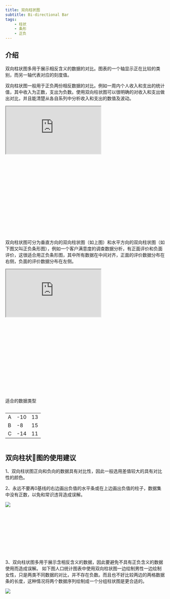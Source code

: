 ```yaml
---
title: 双向柱状图
subtitle: Bi-directional Bar
tags:
	- 柱状
	- 条形
	- 正负
---
```


## 介绍

双向柱状图多用于展示相反含义的数据的对比。图表的一个轴显示正在比较的类别，而另一轴代表对应的刻度值。

双向柱状图一般用于正负两份相反数据的对比。例如一周内个人收入和支出的统计值，其中收入为正数，支出为负数。使用双向柱状图可以很明确的对收入和支出做出对比，并且能清楚从各自系列中分析收入和支出的数值及波动。

<div class="article-look-outside">
	<div class="article-look-inside" style="padding-bottom:50%">
	    <iframe class="article-look-content"
	    src="http://gallery.echartsjs.com/view-lite.html?cid=xByf1W67VM">
	    </iframe>
	</div>
</div>

双向柱状图可分为垂直方向的双向柱状图（如上图）和水平方向的双向柱状图（如下图又叫正负条形图），例如一个客户满意度的调查数据分析，有正面评价和负面评价，这很适合用正负条形图，其中所有数据在中间对齐，正面的评价数据分布在右侧，负面的评价数据分布在左侧。

<div class="article-look-outside">
	<div class="article-look-inside" style="padding-bottom:50%">
	    <iframe class="article-look-content"
	    src="http://gallery.echartsjs.com/view-lite.html?cid=xHJ1un374z">
	    </iframe>
	</div>
</div>

<div  class="datatype" style="overflow:hidden" width="180px">
<p style="font-size:14px;font-weight:500;margin: 0 0 13px 0;">适合的数据类型</p>
<table class="lefttable" style="float:left; margin-right:15px">
	<tr>
		<td>A</td>
		<td>-10</td>
        <td>13</td>
	</tr>
	<tr>
		<td>B</td>
		<td>-8</td>
        <td>15</td>
	</tr>
	<tr>
		<td>C</td>
		<td>-14</td>
        <td>11</td>
	</tr>
</table>

<!-- <div class="morechart" style="margin-top: 150px">
	<p style="font-size:14px;font-weight:500;margin: 0 0 8px 0">类似图表</p>
	<a href="" style="display:block;margin: 5px 0;font-size:12px">柱状图</a>
	<a href="" style="display:block;margin: 5px 0;font-size:12px">分组柱状图</a>
	<a href="" style="display:block;margin: 5px 0;font-size:12px">堆叠柱状图</a>
</div> -->
</div>

## 双向柱状图的使用建议

1、双向柱状图正向和负向的数据具有对比性，因此一般选用差值较大的具有对比性的颜色。

2、永远不要再0基线的右边画出负值的水平条或在上边画出负值的柱子，数据集中没有正数，以免和常识违背造成误解。
<div class="article-look-outside">
	<div class="article-look-inside" style="padding-bottom:29.634146%">
	    <img class="article-look-content" src="./bi-directional-bar01.jpg">
	</div>
</div>

3、双向柱状图多用于展示含相反含义的数据，因此要避免不具有正负含义的数据使用而造成误解。 如下图人口统计图表中使用双向柱状图一边绘制男性一边绘制女性，只是两类不同数据的对比，并不存在负数。而且也不好比较两边的两格数据条的长度，这种情况将两个数据序列绘制成一个分组柱状图是更合适的。
<div class="article-look-outside">
	<div class="article-look-inside" style="padding-bottom:24.512195%">
	    <img class="article-look-content" src="./bi-directional-bar02.jpg">
	</div>
</div>

